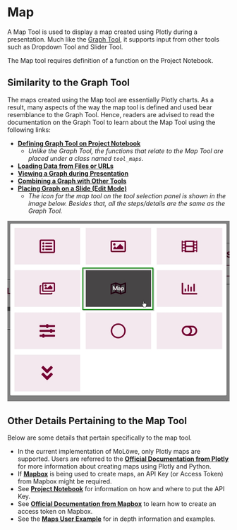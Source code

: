 # Map

A Map Tool is used to display a map created using Plotly during a presentation. Much like the [Graph Tool](06_graph.md), it supports input from other tools such as Dropdown Tool and Slider Tool.

The Map tool requires definition of a function on the Project Notebook.

## **Similarity to the Graph Tool**

The maps created using the Map tool are essentially Plotly charts. As a result, many aspects of the way the map tool is defined and used bear resemblance to the Graph Tool. Hence, readers are advised to read the documentation on the Graph Tool to learn about the Map Tool using the following links:

- [**Defining Graph Tool on Project Notebook**](06_graph.md#defining-graph-tool-on-project-notebook)
  - *Unlike the Graph Tool, the functions that relate to the Map Tool are placed under a class named `tool_maps`.*
- [**Loading Data from Files or URLs**](06_graph.md#loading-data-from-files-or-urls)
- [**Viewing a Graph during Presentation**](06_graph.md#viewing-a-graph-during-presentation)
- [**Combining a Graph with Other Tools**](06_graph.md#combining-graphs-with-other-tools)
- [**Placing Graph on a Slide (Edit Mode)**](06_graph.md#placing-graph-on-a-slide-edit-mode)
  - *The icon for the map tool on the tool selection panel is shown in the image below. Besides that, all the steps/details are the same as the Graph Tool.*

![](/img/doc/64_map.jpg)

## **Other Details Pertaining to the Map Tool**

Below are some details that pertain specifically to the map tool.

- In the current implementation of MoLöwe, only Plotly maps are supported. Users are referred to the [**Official Documentation from Plotly**](https://plotly.com/python/maps/) for more information about creating maps using Plotly and Python.
- If [**Mapbox**](https://plotly.com/python/mapbox-layers/) is being used to create maps, an API Key (or Access Token) from Mapbox might be required.
- See [**Project Notebook**](docs/04-working-with-notebooks/00_template_notebook.md#214-definition-of-api-tokens-and-keys) for information on how and where to put the API Key.
- See [**Official Documentation from Mapbox**](https://docs.mapbox.com/help/getting-started/access-tokens/) to learn how to create an access token on Mapbox.
- See the [**Maps User Example**](docs/05-user-examples/03_maps.md) for in depth information and examples.
